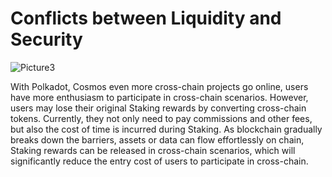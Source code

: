 # Conflicts between Liquidity and Security

<img :src="$withBase('/zh/Picture3.png')" alt="Picture3" />

With Polkadot, Cosmos even more cross-chain projects go online, users have more enthusiasm to participate in cross-chain scenarios. However, users may lose their original Staking rewards by converting cross-chain tokens. Currently, they not only need to pay commissions and other fees, but also the cost of time is incurred during Staking. As blockchain gradually breaks down the barriers, assets or data can flow effortlessly on chain, Staking rewards can be released in cross-chain scenarios, which will significantly reduce the entry cost of users to participate in cross-chain.